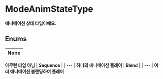 # **ModeAnimStateType**

 **애니메이션 상태 타입이에요.** 
## **Enums**

| __None__ |
| --- |
 **아무런 타입 아님** 
| __Sequence__ |
| --- |
 **하나의 애니메이션 플레이** 
| __Blend__ |
| --- |
 **여러 애니메이션 블랜딩하여 플레이** 
